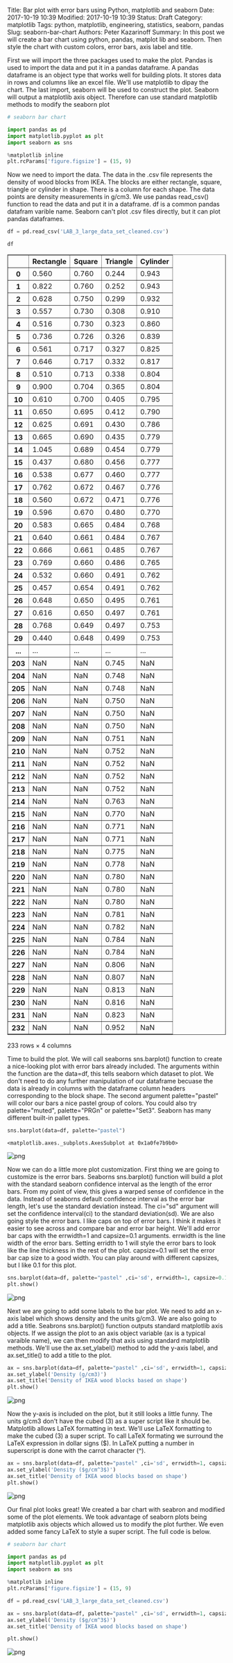 Title: Bar plot with error bars using Python, matplotlib and seaborn
Date: 2017-10-19 10:39
Modified: 2017-10-19 10:39
Status: Draft
Category: matplotlib
Tags: python, matplotlib, engineering, statistics, seaborn, pandas
Slug: seaborn-bar-chart
Authors: Peter Kazarinoff
Summary: In this post we will create a bar chart using python, pandas, matplot lib and seaborn. Then style the chart with custom colors, error bars, axis label and title.  

First we will import the three packages used to make the plot. Pandas is used to import the data and put it in a pandas dataframe. A pandas dataframe is an object type that works well for building plots. It stores data in rows and columns like an excel file. We'll use matplotlib to dipay the chart. The last import, seaborn will be used to construct the plot. Seaborn will output a matplotlib axis object. Therefore can use standard matplotlib methods to modify the seaborn plot


```python
# seaborn bar chart

import pandas as pd
import matplotlib.pyplot as plt
import seaborn as sns
```


```python
%matplotlib inline
plt.rcParams['figure.figsize'] = (15, 9)
```

Now we need to import the data. The data in the .csv file represents the density of wood blocks from IKEA. The blocks are either rectangle, square, triangle or cylinder in shape. There is a column for each shape. The data points are density measurements in g/cm3. We use pandas read_csv() function to read the data and put it in a dataframe. df is a common pandas datafram varible name. Seaborn can't plot .csv files directly, but it can plot pandas dataframes. 


```python
df = pd.read_csv('LAB_3_large_data_set_cleaned.csv')
```


```python
df
```




<div>
<style>
    .dataframe thead tr:only-child th {
        text-align: right;
    }

    .dataframe thead th {
        text-align: left;
    }

    .dataframe tbody tr th {
        vertical-align: top;
    }
</style>
<table border="1" class="dataframe">
  <thead>
    <tr style="text-align: right;">
      <th></th>
      <th>Rectangle</th>
      <th>Square</th>
      <th>Triangle</th>
      <th>Cylinder</th>
    </tr>
  </thead>
  <tbody>
    <tr>
      <th>0</th>
      <td>0.560</td>
      <td>0.760</td>
      <td>0.244</td>
      <td>0.943</td>
    </tr>
    <tr>
      <th>1</th>
      <td>0.822</td>
      <td>0.760</td>
      <td>0.252</td>
      <td>0.943</td>
    </tr>
    <tr>
      <th>2</th>
      <td>0.628</td>
      <td>0.750</td>
      <td>0.299</td>
      <td>0.932</td>
    </tr>
    <tr>
      <th>3</th>
      <td>0.557</td>
      <td>0.730</td>
      <td>0.308</td>
      <td>0.910</td>
    </tr>
    <tr>
      <th>4</th>
      <td>0.516</td>
      <td>0.730</td>
      <td>0.323</td>
      <td>0.860</td>
    </tr>
    <tr>
      <th>5</th>
      <td>0.736</td>
      <td>0.726</td>
      <td>0.326</td>
      <td>0.839</td>
    </tr>
    <tr>
      <th>6</th>
      <td>0.561</td>
      <td>0.717</td>
      <td>0.327</td>
      <td>0.825</td>
    </tr>
    <tr>
      <th>7</th>
      <td>0.646</td>
      <td>0.717</td>
      <td>0.332</td>
      <td>0.817</td>
    </tr>
    <tr>
      <th>8</th>
      <td>0.510</td>
      <td>0.713</td>
      <td>0.338</td>
      <td>0.804</td>
    </tr>
    <tr>
      <th>9</th>
      <td>0.900</td>
      <td>0.704</td>
      <td>0.365</td>
      <td>0.804</td>
    </tr>
    <tr>
      <th>10</th>
      <td>0.610</td>
      <td>0.700</td>
      <td>0.405</td>
      <td>0.795</td>
    </tr>
    <tr>
      <th>11</th>
      <td>0.650</td>
      <td>0.695</td>
      <td>0.412</td>
      <td>0.790</td>
    </tr>
    <tr>
      <th>12</th>
      <td>0.625</td>
      <td>0.691</td>
      <td>0.430</td>
      <td>0.786</td>
    </tr>
    <tr>
      <th>13</th>
      <td>0.665</td>
      <td>0.690</td>
      <td>0.435</td>
      <td>0.779</td>
    </tr>
    <tr>
      <th>14</th>
      <td>1.045</td>
      <td>0.689</td>
      <td>0.454</td>
      <td>0.779</td>
    </tr>
    <tr>
      <th>15</th>
      <td>0.437</td>
      <td>0.680</td>
      <td>0.456</td>
      <td>0.777</td>
    </tr>
    <tr>
      <th>16</th>
      <td>0.538</td>
      <td>0.677</td>
      <td>0.460</td>
      <td>0.777</td>
    </tr>
    <tr>
      <th>17</th>
      <td>0.762</td>
      <td>0.672</td>
      <td>0.467</td>
      <td>0.776</td>
    </tr>
    <tr>
      <th>18</th>
      <td>0.560</td>
      <td>0.672</td>
      <td>0.471</td>
      <td>0.776</td>
    </tr>
    <tr>
      <th>19</th>
      <td>0.596</td>
      <td>0.670</td>
      <td>0.480</td>
      <td>0.770</td>
    </tr>
    <tr>
      <th>20</th>
      <td>0.583</td>
      <td>0.665</td>
      <td>0.484</td>
      <td>0.768</td>
    </tr>
    <tr>
      <th>21</th>
      <td>0.640</td>
      <td>0.661</td>
      <td>0.484</td>
      <td>0.767</td>
    </tr>
    <tr>
      <th>22</th>
      <td>0.666</td>
      <td>0.661</td>
      <td>0.485</td>
      <td>0.767</td>
    </tr>
    <tr>
      <th>23</th>
      <td>0.769</td>
      <td>0.660</td>
      <td>0.486</td>
      <td>0.765</td>
    </tr>
    <tr>
      <th>24</th>
      <td>0.532</td>
      <td>0.660</td>
      <td>0.491</td>
      <td>0.762</td>
    </tr>
    <tr>
      <th>25</th>
      <td>0.457</td>
      <td>0.654</td>
      <td>0.491</td>
      <td>0.762</td>
    </tr>
    <tr>
      <th>26</th>
      <td>0.648</td>
      <td>0.650</td>
      <td>0.495</td>
      <td>0.761</td>
    </tr>
    <tr>
      <th>27</th>
      <td>0.616</td>
      <td>0.650</td>
      <td>0.497</td>
      <td>0.761</td>
    </tr>
    <tr>
      <th>28</th>
      <td>0.768</td>
      <td>0.649</td>
      <td>0.497</td>
      <td>0.753</td>
    </tr>
    <tr>
      <th>29</th>
      <td>0.440</td>
      <td>0.648</td>
      <td>0.499</td>
      <td>0.753</td>
    </tr>
    <tr>
      <th>...</th>
      <td>...</td>
      <td>...</td>
      <td>...</td>
      <td>...</td>
    </tr>
    <tr>
      <th>203</th>
      <td>NaN</td>
      <td>NaN</td>
      <td>0.745</td>
      <td>NaN</td>
    </tr>
    <tr>
      <th>204</th>
      <td>NaN</td>
      <td>NaN</td>
      <td>0.748</td>
      <td>NaN</td>
    </tr>
    <tr>
      <th>205</th>
      <td>NaN</td>
      <td>NaN</td>
      <td>0.748</td>
      <td>NaN</td>
    </tr>
    <tr>
      <th>206</th>
      <td>NaN</td>
      <td>NaN</td>
      <td>0.750</td>
      <td>NaN</td>
    </tr>
    <tr>
      <th>207</th>
      <td>NaN</td>
      <td>NaN</td>
      <td>0.750</td>
      <td>NaN</td>
    </tr>
    <tr>
      <th>208</th>
      <td>NaN</td>
      <td>NaN</td>
      <td>0.750</td>
      <td>NaN</td>
    </tr>
    <tr>
      <th>209</th>
      <td>NaN</td>
      <td>NaN</td>
      <td>0.751</td>
      <td>NaN</td>
    </tr>
    <tr>
      <th>210</th>
      <td>NaN</td>
      <td>NaN</td>
      <td>0.752</td>
      <td>NaN</td>
    </tr>
    <tr>
      <th>211</th>
      <td>NaN</td>
      <td>NaN</td>
      <td>0.752</td>
      <td>NaN</td>
    </tr>
    <tr>
      <th>212</th>
      <td>NaN</td>
      <td>NaN</td>
      <td>0.752</td>
      <td>NaN</td>
    </tr>
    <tr>
      <th>213</th>
      <td>NaN</td>
      <td>NaN</td>
      <td>0.752</td>
      <td>NaN</td>
    </tr>
    <tr>
      <th>214</th>
      <td>NaN</td>
      <td>NaN</td>
      <td>0.763</td>
      <td>NaN</td>
    </tr>
    <tr>
      <th>215</th>
      <td>NaN</td>
      <td>NaN</td>
      <td>0.770</td>
      <td>NaN</td>
    </tr>
    <tr>
      <th>216</th>
      <td>NaN</td>
      <td>NaN</td>
      <td>0.771</td>
      <td>NaN</td>
    </tr>
    <tr>
      <th>217</th>
      <td>NaN</td>
      <td>NaN</td>
      <td>0.771</td>
      <td>NaN</td>
    </tr>
    <tr>
      <th>218</th>
      <td>NaN</td>
      <td>NaN</td>
      <td>0.775</td>
      <td>NaN</td>
    </tr>
    <tr>
      <th>219</th>
      <td>NaN</td>
      <td>NaN</td>
      <td>0.778</td>
      <td>NaN</td>
    </tr>
    <tr>
      <th>220</th>
      <td>NaN</td>
      <td>NaN</td>
      <td>0.780</td>
      <td>NaN</td>
    </tr>
    <tr>
      <th>221</th>
      <td>NaN</td>
      <td>NaN</td>
      <td>0.780</td>
      <td>NaN</td>
    </tr>
    <tr>
      <th>222</th>
      <td>NaN</td>
      <td>NaN</td>
      <td>0.780</td>
      <td>NaN</td>
    </tr>
    <tr>
      <th>223</th>
      <td>NaN</td>
      <td>NaN</td>
      <td>0.781</td>
      <td>NaN</td>
    </tr>
    <tr>
      <th>224</th>
      <td>NaN</td>
      <td>NaN</td>
      <td>0.782</td>
      <td>NaN</td>
    </tr>
    <tr>
      <th>225</th>
      <td>NaN</td>
      <td>NaN</td>
      <td>0.784</td>
      <td>NaN</td>
    </tr>
    <tr>
      <th>226</th>
      <td>NaN</td>
      <td>NaN</td>
      <td>0.784</td>
      <td>NaN</td>
    </tr>
    <tr>
      <th>227</th>
      <td>NaN</td>
      <td>NaN</td>
      <td>0.806</td>
      <td>NaN</td>
    </tr>
    <tr>
      <th>228</th>
      <td>NaN</td>
      <td>NaN</td>
      <td>0.807</td>
      <td>NaN</td>
    </tr>
    <tr>
      <th>229</th>
      <td>NaN</td>
      <td>NaN</td>
      <td>0.813</td>
      <td>NaN</td>
    </tr>
    <tr>
      <th>230</th>
      <td>NaN</td>
      <td>NaN</td>
      <td>0.816</td>
      <td>NaN</td>
    </tr>
    <tr>
      <th>231</th>
      <td>NaN</td>
      <td>NaN</td>
      <td>0.823</td>
      <td>NaN</td>
    </tr>
    <tr>
      <th>232</th>
      <td>NaN</td>
      <td>NaN</td>
      <td>0.952</td>
      <td>NaN</td>
    </tr>
  </tbody>
</table>
<p>233 rows × 4 columns</p>
</div>



Time to build the plot. We will call seaborns sns.barplot() function to create a nice-looking plot with error bars already included. The arguments within the function are the data=df, this tells seaborn which dataset to plot. We don't need to do any further manipulation of our dataframe becuase the data is already in columns with the dataframe column headers corresponding to the block shape. The second argument palette="pastel" will color our bars a nice pastel group of colors. You could also try palette="muted", palette="PRGn" or palette="Set3". Seaborn has many different built-in pallet types.


```python
sns.barplot(data=df, palette="pastel")
```




    <matplotlib.axes._subplots.AxesSubplot at 0x1a0fe7b9b0>




![png]({filename}/posts/seaborn_bar_plot_files/seaborn_bar_plot_7_1.png)


Now we can do a little more plot customization. First thing we are going to customize is the error bars. Seaborns sns.barplot() function will build a plot with the standard seaborn confidence interval as the length of the error bars. From my point of view, this gives a warped sense of confidence in the data. Instead of seaborns default confidence interval as the error bar length, let's use the standard deviation instead. The ci="sd" argument will set the confidence interval(ci) to the standard deviation(sd). We are also going style the error bars. I like caps on top of error bars. I think it makes it easier to see across and compare bar and error bar height. We'll add error bar caps with the errwidth=1 and capsize=0.1 arguments. errwidth is the line width of the error bars. Setting erridth to 1 will style the error bars to look like the line thickness in the rest of the plot. capsize=0.1 will set the error bar cap size to a good width. You can play around with different capsizes, but I like 0.1 for this plot.


```python
sns.barplot(data=df, palette="pastel" ,ci='sd', errwidth=1, capsize=0.1)
plt.show()
```


![png]({filename}/posts/seaborn_bar_plot_files/seaborn_bar_plot_9_0.png)


Next we are going to add some labels to the bar plot. We need to add an x-axis label which shows density and the units g/cm3. We are also going to add a title. Seabrons sns.barplot() function outputs standard matplotlib axis objects. If we assign the plot to an axis object variable (ax is a typical varaible name), we can then modify that axis using standard matplotlib methods. We'll use the ax.set_ylabel() method to add the y-axis label, and ax.set_title() to add a title to the plot.


```python
ax = sns.barplot(data=df, palette="pastel" ,ci='sd', errwidth=1, capsize=0.1)
ax.set_ylabel('Density (g/cm3)')
ax.set_title('Density of IKEA wood blocks based on shape')
plt.show()
```


![png]({filename}/posts/seaborn_bar_plot_files/seaborn_bar_plot_11_0.png)


Now the y-axis is included on the plot, but it still looks a little funny. The units g/cm3 don't have the cubed (3) as a super script like it should be. Matplotlib allows LaTeX formatting in text. We'll use LaTeX formatting to make the cubed (3) a super script. To call LaTeX formating we surround the LaTeX expression in dollar signs ($). In LaTeX putting a number in superscript is done with the carrot character (^). 


```python
ax = sns.barplot(data=df, palette="pastel" ,ci='sd', errwidth=1, capsize=0.1)
ax.set_ylabel('Density ($g/cm^3$)')
ax.set_title('Density of IKEA wood blocks based on shape')
plt.show()
```


![png]({filename}/posts/seaborn_bar_plot_files/seaborn_bar_plot_13_0.png)


Our final plot looks great! We created a bar chart with seabron and modified some of the plot elements. We took advantage of seaborn plots being matplotlib axis objects which allowed us to modify the plot further. We even added some fancy LaTeX to style a super script. The full code is below. 


```python
# seaborn bar chart

import pandas as pd
import matplotlib.pyplot as plt
import seaborn as sns

%matplotlib inline
plt.rcParams['figure.figsize'] = (15, 9)

df = pd.read_csv('LAB_3_large_data_set_cleaned.csv')

ax = sns.barplot(data=df, palette="pastel" ,ci='sd', errwidth=1, capsize=0.1)
ax.set_ylabel('Density ($g/cm^3$)')
ax.set_title('Density of IKEA wood blocks based on shape')

plt.show()
```


![png]({filename}/posts/seaborn_bar_plot_files/seaborn_bar_plot_15_0.png)

